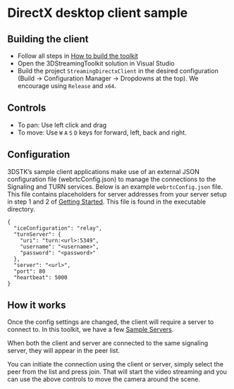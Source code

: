 # DirectX desktop client sample

## Building the client
+ Follow all steps in [How to build the toolkit](https://3dstreamingtoolkit.github.io/docs-3dstk/#how-to-build-the-toolkit)
+ Open the 3DStreamingToolkit solution in Visual Studio
+ Build the project `StreamingDirectxClient` in the desired configuration (Build -> Configuration Manager -> Dropdowns at the top). We encourage using `Release` and `x64`.

## Controls
+ To pan: Use left click and drag
+ To move: Use `W` `A` `S` `D` keys for forward, left, back and right. 

## Configuration

3DSTK’s sample client applications make use of an external JSON configuration file (webrtcConfig.json) to manage the connections to the Signaling and TURN services. Below is an example `webrtcConfig.json` file. This file contains placeholders for server addresses from your server setup in step 1 and 2 of [Getting Started](https://3dstreamingtoolkit.github.io/docs-3dstk/#getting-started). This file is found in the executable directory.
```
{
  "iceConfiguration": "relay",
  "turnServer": {
    "uri": "turn:<url>:5349",
    "username": "<username>",
    "password": "<password>"
  },
  "server": "<url>",
  "port": 80
  "heartbeat": 5000
}
```

## How it works

Once the config settings are changed, the client will require a server to connect to. In this toolkit, we have a few [Sample Servers](https://github.com/3DStreamingToolkit/3DStreamingToolkit/tree/master/Samples/Server). 

When both the client and server are connected to the same signaling server, they will appear in the peer list. 

You can initiate the connection using the client or server, simply select the peer from the list and press join. That will start the video streaming and you can use the above controls to move the camera around the scene.
